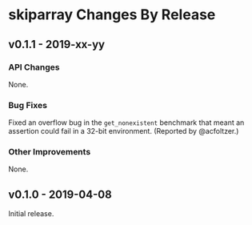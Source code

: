 # skiparray Changes By Release

## v0.1.1 - 2019-xx-yy

### API Changes

None.

### Bug Fixes

Fixed an overflow bug in the `get_nonexistent` benchmark that meant an
assertion could fail in a 32-bit environment. (Reported by @acfoltzer.)

### Other Improvements

None.


## v0.1.0 - 2019-04-08

Initial release.
